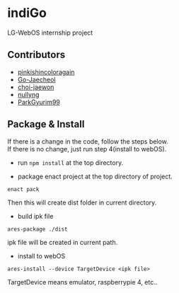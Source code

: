 # indiGo
LG-WebOS internship project


## Contributors

* [pinkishincoloragain](https://github.com/pinkishincoloragain)
* [Go-Jaecheol](https://github.com/Go-Jaecheol)
* [choi-jaewon](https://github.com/choi-jaewon)
* [nullyng](https://github.com/nullyng)
* [ParkGyurim99](https://github.com/ParkGyurim99)

## Package & Install
If there is a change in the code, follow the steps below.  
If there is no change, just run step 4(install to webOS).  

- run `npm install` at the top directory.

- package enact project at the top directory of project.  
```
enact pack
```  
Then this will create dist folder in current directory.

- build ipk file  
```
ares-package ./dist
```
ipk file will be created in current path.

- install to webOS
```
ares-install --device TargetDevice <ipk file>
```
TargetDevice means emulator, raspberrypie 4, etc..

